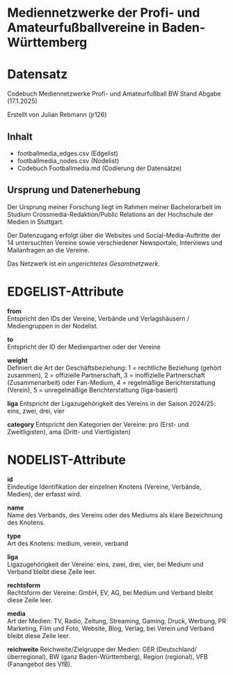 # Mediennetzwerke der Profi- und Amateurfußballvereine in Baden-Württemberg
# Datensatz
Codebuch Mediennetzwerke Profi- und Amateurfußball BW 
Stand Abgabe (17.1.2025)

Erstellt von Julian Rebmann (jr126)

## Inhalt
- footballmedia_edges.csv (Edgelist)
- footballmedia_nodes.csv (Nodelist)
- Codebuch Footballmedia.md (Codierung der Datensätze)

## Ursprung und Datenerhebung
Der Ursprung meiner Forschung liegt im Rahmen meiner Bachelorarbeit im Studium Crossmedia-Redaktion/Public Relations an der Hochschule der Medien in Stuttgart. 

Der Datenzugang erfolgt über die Websites und Social-Media-Auftritte der 14 untersuchten Vereine sowie verschiedener Newsportale, Interviews und Mailanfragen an die Vereine. 

Das Netzwerk ist ein *ungerichtetes Gesamtnetzwerk*. 

# EDGELIST-Attribute

**from**  
Entspricht den IDs der Vereine, Verbände und Verlagshäusern / Mediengruppen in der Nodelist.

**to**  
Entspricht der ID der Medienpartner oder der Vereine

**weight**  
Definiert die Art der Geschäftsbeziehung: 1 = rechtliche Beziehung (gehört zusammen), 2 = offizielle Partnerschaft, 3 = inoffizielle Partnerschaft (Zusammenarbeit) oder Fan-Medium, 4 = regelmäßige Berichterstattung (Verein), 5 = unregelmäßige Berichterstattung (liga-basiert)

**liga**
Entspricht der Ligazugehörigkeit des Vereins in der Saison 2024/25: eins, zwei, drei, vier

**category**
Entspricht den Kategorien der Vereine: pro (Erst- und Zweitligisten), ama (Dritt- und Viertligisten)

# NODELIST-Attribute  
  
**id**  
Eindeutige Identifikation der einzelnen Knotens (Vereine, Verbände, Medien), der erfasst wird.  

**name**  
Name des Verbands, des Vereins oder des Mediums als klare Bezeichnung des Knotens. 

**type**  
Art des Knotens: medium, verein, verband

**liga**   
Ligazugehörigkeit der Vereine: eins, zwei, drei, vier, bei Medium und Verband bleibt diese Zeile leer.

**rechtsform**   
Rechtsform der Vereine: GmbH, EV, AG, bei Medium und Verband bleibt diese Zeile leer.

**media**             
Art der Medien: TV, Radio, Zeitung, Streaming, Gaming, Druck, Werbung, PR Marketing, Film und Foto, Website, Blog, Verlag, bei Verein und Verband bleibt diese Zeile leer.

**reichweite**
Reichweite/Zielgruppe der Medien: GER (Deutschland/überregional), BW (ganz Baden-Württemberg), Region (regional), VFB (Fanangebot des VfB).
